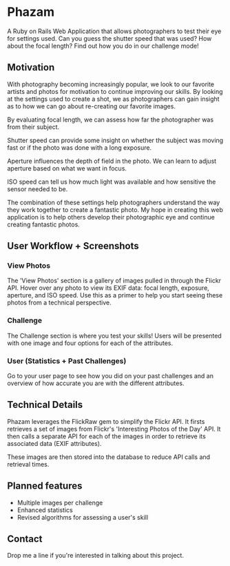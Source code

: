 # Phazam

A Ruby on Rails Web Application that allows photographers to test their eye for settings used. Can you guess the shutter speed that was used? How about the focal length? Find out how you do in our challenge mode!

## Motivation

With photography becoming increasingly popular, we look to our favorite artists and photos for motivation to continue improving our skills. By looking at the settings used to create a shot, we as photographers can gain insight as to how we can go about re-creating our favorite images.

By evaluating focal length, we can assess how far the photographer was from their subject.

Shutter speed can provide some insight on whether the subject was moving fast or if the photo was done with a long exposure.

Aperture influences the depth of field in the photo. We can learn to adjust aperture based on what we want in focus.

ISO speed can tell us how much light was available and how sensitive the sensor needed to be.

The combination of these settings help photographers understand the way they work together to create a fantastic photo. My hope in creating this web application is to help others develop their photographic eye and continue creating fantastic photos.

## User Workflow + Screenshots

### View Photos

The 'View Photos' section is a gallery of images pulled in through the Flickr API. Hover over any photo to view its EXIF data: focal length, exposure, aperture, and ISO speed. Use this as a primer to help you start seeing these photos from a technical perspective.

### Challenge

The Challenge section is where you test your skills! Users will be presented with one image and four options for each of the attributes.

### User (Statistics + Past Challenges)

Go to your user page to see how you did on your past challenges and an overview of how accurate you are with the different attributes.

## Technical Details

Phazam leverages the FlickRaw gem to simplify the Flickr API. It firsts retrieves a set of images from Flickr's 'Interesting Photos of the Day' API. It then calls a separate API for each of the images in order to retrieve its associated data (EXIF attributes).

These images are then stored into the database to reduce API calls and retrieval times.

## Planned features

- Multiple images per challenge
- Enhanced statistics
- Revised algorithms for assessing a user's skill

## Contact

  Drop me a line if you're interested in talking about this project. 
